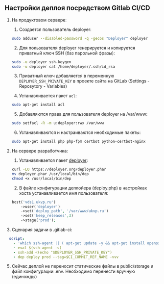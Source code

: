 Настройки деплоя посредством Gitlab CI/CD
---

1. На продуктовом сервере:

   1. Создается пользователь deployer:
   
   ~~~sh
   sudo adduser --disabled-password -q -gecos "Deployer" deployer
   ~~~
   
   2. Для пользователя deployer генерируется и копируется приватный ключ SSH (баз парольной фразы):

   ~~~sh
   sudo -u deployer ssh-keygen
   sudo -u deployer cat /home/deployer/.ssh/id_rsa
   ~~~
   
   3. Приватный ключ добавляется в переменную `DEPLOYER_SSH_PRIVATE_KEY` в проекте сайта на GitLab (Settings - Reposytory - Variables)

   4. Устанавливается пакет `acl`: 
   ~~~sh 
   sudo apt-get install acl 
   ~~~

   5. Добавляются права для пользователя deployer на /var/www: 
   ~~~sh 
   sudo setfacl -R -m u:deployer:rwx /var/www 
   ~~~

   6. Устанавливаются и настраиваются необходимые пакеты:
   ~~~sh
   sudo apt-get install php php-fpm certbot python-certbot-nginx
   ~~~ 

4. На сервере разработчика:

   1. Устанавливается пакет [deployer](https://deployer.org/):
   ~~~sh
   curl -LO https://deployer.org/deployer.phar
   mv deployer.phar /usr/local/bin/dep
   chmod +x /usr/local/bin/dep
   ~~~

   2. В файле конфигурации деплойера (deploy.php) в настройках хоста устанавливается имя пользователя:
   ~~~php
   host('vds1.ukvp.ru')
       ->user('deployer')
       ->set('deploy_path', '/var/www/ukvp.ru')
       ->set('keep_releases',3)
       ->stage('prod');
   ~~~

4. Сценария задачи в .gitlab-ci:
~~~yaml
  script:
    - 'which ssh-agent || ( apt-get update -y && apt-get install openssh-client -y )'
    - eval $(ssh-agent -s)
    - ssh-add <(echo "$DEPLOYER_SSH_PRIVATE_KEY")
    - dep deploy prod --tag=$CI_COMMIT_REF_NAME -vvv
~~~

5. Сейчас деплой не переносит статические файлы в public/storage и файл конфигурации .env. Необходимо перенести вручную (единожды)

